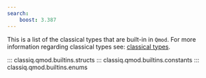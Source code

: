 ```yaml
---
search:
    boost: 3.387
---
```


This is a list of the classical types that are built-in in `Qmod`.
For more information regarding classical types see: [classical types](../language-reference/classical-types.md).

::: classiq.qmod.builtins.structs
::: classiq.qmod.builtins.constants
::: classiq.qmod.builtins.enums
